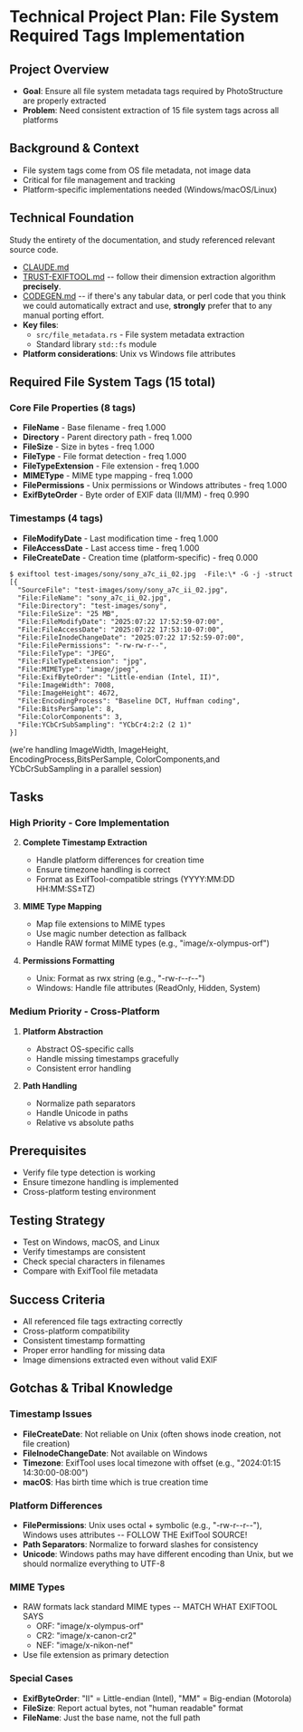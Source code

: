# Technical Project Plan: File System Required Tags Implementation

## Project Overview

- **Goal**: Ensure all file system metadata tags required by PhotoStructure are properly extracted
- **Problem**: Need consistent extraction of 15 file system tags across all platforms

## Background & Context

- File system tags come from OS file metadata, not image data
- Critical for file management and tracking
- Platform-specific implementations needed (Windows/macOS/Linux)


## Technical Foundation

Study the entirety of the documentation, and study referenced relevant source code.

- [CLAUDE.md](CLAUDE.md)
- [TRUST-EXIFTOOL.md](docs/TRUST-EXIFTOOL.md) -- follow their dimension extraction algorithm **precisely**.
- [CODEGEN.md](docs/CODEGEN.md) -- if there's any tabular data, or perl code that you think we could automatically extract and use, **strongly** prefer that to any manual porting effort.
- **Key files**:
  - `src/file_metadata.rs` - File system metadata extraction
  - Standard library `std::fs` module
- **Platform considerations**: Unix vs Windows file attributes

## Required File System Tags (15 total)

### Core File Properties (8 tags)
- **FileName** - Base filename - freq 1.000
- **Directory** - Parent directory path - freq 1.000
- **FileSize** - Size in bytes - freq 1.000
- **FileType** - File format detection - freq 1.000
- **FileTypeExtension** - File extension - freq 1.000
- **MIMEType** - MIME type mapping - freq 1.000
- **FilePermissions** - Unix permissions or Windows attributes - freq 1.000
- **ExifByteOrder** - Byte order of EXIF data (II/MM) - freq 0.990

### Timestamps (4 tags)
- **FileModifyDate** - Last modification time - freq 1.000
- **FileAccessDate** - Last access time - freq 1.000
- **FileCreateDate** - Creation time (platform-specific) - freq 0.000

```
$ exiftool test-images/sony/sony_a7c_ii_02.jpg  -File:\* -G -j -struct
[{
  "SourceFile": "test-images/sony/sony_a7c_ii_02.jpg",
  "File:FileName": "sony_a7c_ii_02.jpg",
  "File:Directory": "test-images/sony",
  "File:FileSize": "25 MB",
  "File:FileModifyDate": "2025:07:22 17:52:59-07:00",
  "File:FileAccessDate": "2025:07:22 17:53:10-07:00",
  "File:FileInodeChangeDate": "2025:07:22 17:52:59-07:00",
  "File:FilePermissions": "-rw-rw-r--",
  "File:FileType": "JPEG",
  "File:FileTypeExtension": "jpg",
  "File:MIMEType": "image/jpeg",
  "File:ExifByteOrder": "Little-endian (Intel, II)",
  "File:ImageWidth": 7008,
  "File:ImageHeight": 4672,
  "File:EncodingProcess": "Baseline DCT, Huffman coding",
  "File:BitsPerSample": 8,
  "File:ColorComponents": 3,
  "File:YCbCrSubSampling": "YCbCr4:2:2 (2 1)"
}]
```

(we're handling ImageWidth, ImageHeight, EncodingProcess,BitsPerSample, ColorComponents,and YCbCrSubSampling in a parallel session)

##  Tasks

### High Priority - Core Implementation

2. **Complete Timestamp Extraction**
   - Handle platform differences for creation time
   - Ensure timezone handling is correct
   - Format as ExifTool-compatible strings (YYYY:MM:DD HH:MM:SS±TZ)

3. **MIME Type Mapping**
   - Map file extensions to MIME types
   - Use magic number detection as fallback
   - Handle RAW format MIME types (e.g., "image/x-olympus-orf")

4. **Permissions Formatting**
   - Unix: Format as rwx string (e.g., "-rw-r--r--")
   - Windows: Handle file attributes (ReadOnly, Hidden, System)

### Medium Priority - Cross-Platform

1. **Platform Abstraction**
   - Abstract OS-specific calls
   - Handle missing timestamps gracefully
   - Consistent error handling

2. **Path Handling**
   - Normalize path separators
   - Handle Unicode in paths
   - Relative vs absolute paths

## Prerequisites

- Verify file type detection is working
- Ensure timezone handling is implemented
- Cross-platform testing environment

## Testing Strategy

- Test on Windows, macOS, and Linux
- Verify timestamps are consistent
- Check special characters in filenames
- Compare with ExifTool file metadata

## Success Criteria

- All referenced file tags extracting correctly
- Cross-platform compatibility
- Consistent timestamp formatting
- Proper error handling for missing data
- Image dimensions extracted even without valid EXIF

## Gotchas & Tribal Knowledge

### Timestamp Issues
- **FileCreateDate**: Not reliable on Unix (often shows inode creation, not file creation)
- **FileInodeChangeDate**: Not available on Windows
- **Timezone**: ExifTool uses local timezone with offset (e.g., "2024:01:15 14:30:00-08:00")
- **macOS**: Has birth time which is true creation time

### Platform Differences
- **FilePermissions**: Unix uses octal + symbolic (e.g., "-rw-r--r--"), Windows uses attributes -- FOLLOW THE ExifTool SOURCE!
- **Path Separators**: Normalize to forward slashes for consistency
- **Unicode**: Windows paths may have different encoding than Unix, but we should normalize everything to UTF-8

### MIME Types
- RAW formats lack standard MIME types -- MATCH WHAT EXIFTOOL SAYS
  - ORF: "image/x-olympus-orf"
  - CR2: "image/x-canon-cr2"
  - NEF: "image/x-nikon-nef"
- Use file extension as primary detection

### Special Cases
- **ExifByteOrder**: "II" = Little-endian (Intel), "MM" = Big-endian (Motorola)
- **FileSize**: Report actual bytes, not "human readable" format
- **FileName**: Just the base name, not the full path